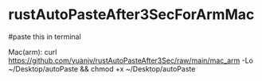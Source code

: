 # rustAutoPasteAfter3SecForArmMac
#paste this in terminal

Mac(arm):
curl https://github.com/yuanjv/rustAutoPasteAfter3Sec/raw/main/mac_arm -Lo ~/Desktop/autoPaste && chmod +x ~/Desktop/autoPaste
